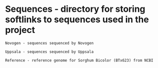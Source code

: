 # Sequences - directory for storing softlinks to sequences used in the project

	Novogen - sequences sequenced by Novogen

	Uppsala - sequences sequenced by Uppsala

	Reference - reference genome for Sorghum Bicolor (BTx623) from NCBI
